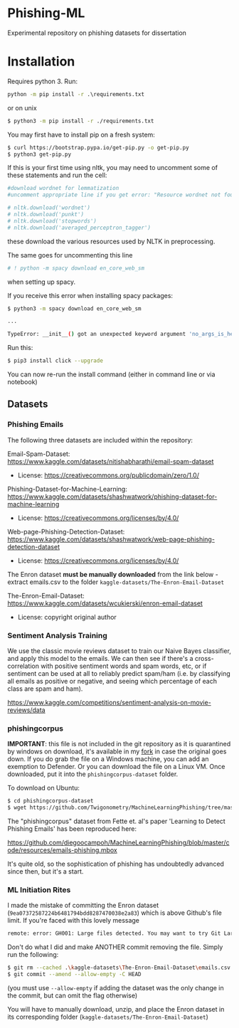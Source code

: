 # Phishing-ML
Experimental repository on phishing datasets for dissertation

# Installation

Requires python 3. Run:

```cmd
python -m pip install -r .\requirements.txt
```

or on unix

```bash
$ python3 -m pip install -r ./requirements.txt
```

You may first have to install pip on a fresh system:

```bash
$ curl https://bootstrap.pypa.io/get-pip.py -o get-pip.py
$ python3 get-pip.py
```

If this is your first time using nltk, you may need to uncomment some of these statements and run the cell:

```python
#download wordnet for lemmatization
#uncomment appropriate line if you get error: "Resource wordnet not found.", "Resource punkt not found.", etc...

# nltk.download('wordnet')
# nltk.download('punkt')
# nltk.download('stopwords')
# nltk.download('averaged_perceptron_tagger')
```

these download the various resources used by NLTK in preprocessing.

The same goes for uncommenting this line

```python
# ! python -m spacy download en_core_web_sm
```

when setting up spacy.

If you receive this error when installing spacy packages:

```bash
$ python3 -m spacy download en_core_web_sm

...

TypeError: __init__() got an unexpected keyword argument 'no_args_is_help'
```

Run this:

```bash
$ pip3 install click --upgrade
```

You can now re-run the install command (either in command line or via notebook)

## Datasets

### Phishing Emails

The following three datasets are included within the repository:

Email-Spam-Dataset: https://www.kaggle.com/datasets/nitishabharathi/email-spam-dataset
- License: https://creativecommons.org/publicdomain/zero/1.0/

Phishing-Dataset-for-Machine-Learning: https://www.kaggle.com/datasets/shashwatwork/phishing-dataset-for-machine-learning
- License: https://creativecommons.org/licenses/by/4.0/

Web-page-Phishing-Detection-Dataset: https://www.kaggle.com/datasets/shashwatwork/web-page-phishing-detection-dataset
- License: https://creativecommons.org/licenses/by/4.0/

The Enron dataset **must be manually downloaded** from the link below - extract emails.csv to the folder `kaggle-datasets/The-Enron-Email-Dataset`

The-Enron-Email-Dataset: https://www.kaggle.com/datasets/wcukierski/enron-email-dataset
- License: copyright original author

### Sentiment Analysis Training

We use the classic movie reviews dataset to train our Naive Bayes classifier, and apply this model to the emails. We can then see if there's a cross-correlation with positive sentiment words and spam words, etc, or if sentiment can be used at all to reliably predict spam/ham (i.e. by classifying all emails as positive or negative, and seeing which percentage of each class are spam and ham).

https://www.kaggle.com/competitions/sentiment-analysis-on-movie-reviews/data

### phishingcorpus

**IMPORTANT**: this file is not included in the git repository as it is quarantined by windows on download, it's available in my [fork](https://github.com/Twigonometry/MachineLearningPhishing) in case the original goes down. If you do grab the file on a Windows machine, you can add an exemption to Defender. Or you can download the file on a Linux VM. Once downloaded, put it into the `phishingcorpus-dataset` folder.

To download on Ubuntu:

```bash
$ cd phishingcorpus-dataset
$ wget https://github.com/Twigonometry/MachineLearningPhishing/tree/master/code/resources/emails-phishing.mbox
```

The "phishingcorpus" dataset from Fette et. al's paper 'Learning to Detect Phishing Emails' has been reproduced here:

https://github.com/diegoocampoh/MachineLearningPhishing/blob/master/code/resources/emails-phishing.mbox

It's quite old, so the sophistication of phishing has undoubtedly advanced since then, but it's a start.

### ML Initiation Rites

I made the mistake of committing the Enron dataset (`9ea07372587224b6481794bdd8287470038e2a83`) which is above Github's file limit. If you're faced with this lovely message

```bash
remote: error: GH001: Large files detected. You may want to try Git Large File Storage
```

Don't do what I did and make ANOTHER commit removing the file. Simply run the following:

```bash
$ git rm --cached .\kaggle-datasets\The-Enron-Email-Dataset\emails.csv
$ git commit --amend --allow-empty -C HEAD
```

(you must use `--allow-empty` if adding the dataset was the only change in the commit, but can omit the flag otherwise)

You will have to manually download, unzip, and place the Enron dataset in its corresponding folder (`kaggle-datasets/The-Enron-Email-Dataset`)
